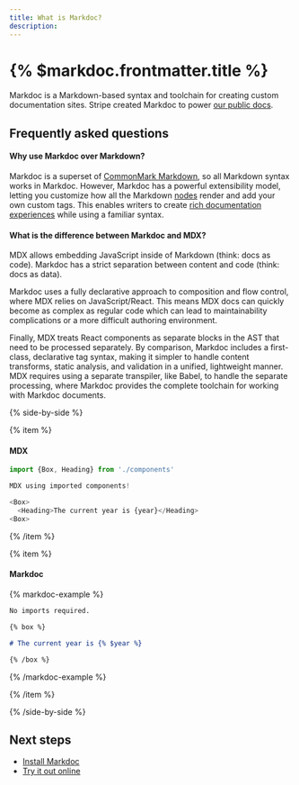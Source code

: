 ```yaml
---
title: What is Markdoc?
description:
---
```


# {% $markdoc.frontmatter.title %}

Markdoc is a Markdown-based syntax and toolchain for creating custom documentation sites. Stripe created Markdoc to power [our public docs](http://stripe.com/docs).

## Frequently asked questions

#### Why use Markdoc over Markdown?

Markdoc is a superset of [CommonMark Markdown](https://commonmark.org/), so all Markdown syntax works in Markdoc. However, Markdoc has a powerful extensibility model, letting you customize how all the Markdown [nodes](/docs/nodes) render and add your own custom tags. This enables writers to create [rich documentation experiences](https://stripe.com/docs/checkout/quickstart) while using a familiar syntax.

#### What is the difference between Markdoc and MDX?

MDX allows embedding JavaScript inside of Markdown (think: docs as code). Markdoc has a strict separation between content and code (think: docs as data).

Markdoc uses a fully declarative approach to composition and flow control, where MDX relies on JavaScript/React. This means MDX docs can quickly become as complex as regular code which can lead to maintainability complications or a more difficult authoring environment.

Finally, MDX treats React components as separate blocks in the AST that need to be processed separately. By comparison, Markdoc includes a first-class, declarative tag syntax, making it simpler to handle content transforms, static analysis, and validation in a unified, lightweight manner. MDX requires using a separate transpiler, like Babel, to handle the separate processing, where Markdoc provides the complete toolchain for working with Markdoc documents.

{% side-by-side %}

{% item %}

#### MDX

```js
import {Box, Heading} from './components'

MDX using imported components!

<Box>
  <Heading>The current year is {year}</Heading>
<Box>
```

{% /item %}

{% item %}

#### Markdoc

{% markdoc-example %}

```md
No imports required.

{% box %}

# The current year is {% $year %}

{% /box %}
```

{% /markdoc-example %}

{% /item %}

{% /side-by-side %}

## Next steps

- [Install Markdoc](/docs/getting-started)
- [Try it out online](/sandbox)
